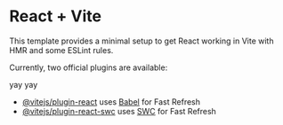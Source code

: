 # React + Vite

This template provides a minimal setup to get React working in Vite with HMR and some ESLint rules.

Currently, two official plugins are available:

yay yay

- [@vitejs/plugin-react](https://github.com/vitejs/vite-plugin-react/blob/main/packages/plugin-react/README.md) uses [Babel](https://babeljs.io/) for Fast Refresh
- [@vitejs/plugin-react-swc](https://github.com/vitejs/vite-plugin-react-swc) uses [SWC](https://swc.rs/) for Fast Refresh

